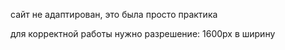 сайт не адаптирован, это была просто практика

для корректной работы нужно разрешение: 1600px в ширину